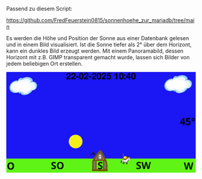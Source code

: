Passend zu diesem Script:

https://github.com/FredFeuerstein0815/sonnenhoehe_zur_mariadb/tree/main

Es werden die Höhe und Position der Sonne aus einer Datenbank gelesen und in einem Bild visualisiert.
Ist die Sonne tiefer als 2° über dem Horizont, kann ein dunkles Bild erzeugt werden.
Mit einem Panoramabild, dessen Horizont mit z.B. GIMP transparent gemacht wurde, lassen sich Bilder von jedem beliebigen Ort erstellen.

![alt text](https://github.com/FredFeuerstein0815/visualisierung_der_sonnenhoehe/blob/main/sonnenstand.png)
